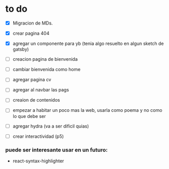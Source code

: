 

# to do

- [x]  Migracion de MDs.
- [x] crear pagina 404 
- [x] agregar un componente para yb (tenia algo resuelto en algun sketch de gatsby)
- [ ] creacion pagina de bienvenida 
- [ ] cambiar bienvenida como home
- [ ] agregar pagina cv
- [ ] agregar al navbar las pags
- [ ] creaion de contenidos
- [ ] empezar a habitar un poco mas la web, usarla como poema y no como lo que debe ser 
- [ ] agregar hydra (va a ser dificil quias)
- [ ] crear interactividad (p5)


### puede ser interesante usar en un futuro: 
* react-syntax-highlighter